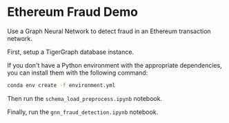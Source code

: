 # Ethereum Fraud Demo

Use a Graph Neural Network to detect fraud in an Ethereum transaction network.

First, setup a TigerGraph database instance.

If you don't have a Python environment with the appropriate dependencies, you can install them with the following command:

```sh
conda env create -f environment.yml
```

Then run the `schema_load_preprocess.ipynb` notebook.

Finally, run the `gnn_fraud_detection.ipynb` notebook.